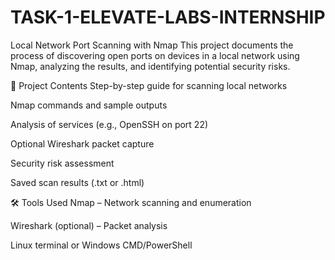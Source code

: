 # TASK-1-ELEVATE-LABS-INTERNSHIP

Local Network Port Scanning with Nmap
This project documents the process of discovering open ports on devices in a local network using Nmap, analyzing the results, and identifying potential security risks.

📁 Project Contents
Step-by-step guide for scanning local networks

Nmap commands and sample outputs

Analysis of services (e.g., OpenSSH on port 22)

Optional Wireshark packet capture

Security risk assessment

Saved scan results (.txt or .html)

🛠 Tools Used
Nmap – Network scanning and enumeration

Wireshark (optional) – Packet analysis

Linux terminal or Windows CMD/PowerShell
